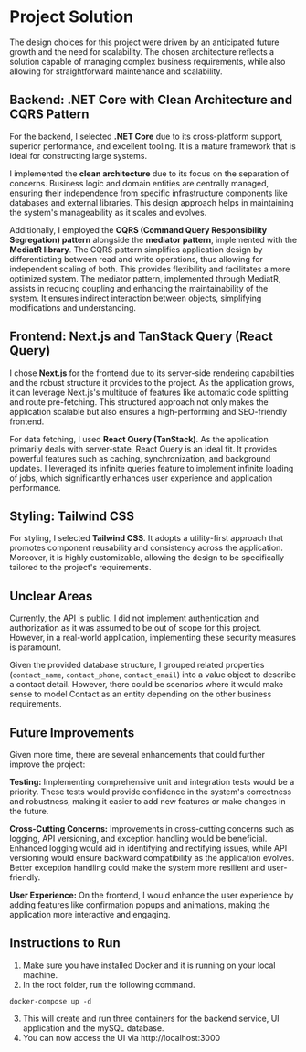 # Project Solution

The design choices for this project were driven by an anticipated future growth and the need for scalability. The chosen architecture reflects a solution capable of managing complex business requirements, while also allowing for straightforward maintenance and scalability.

## Backend: .NET Core with Clean Architecture and CQRS Pattern

For the backend, I selected **.NET Core** due to its cross-platform support, superior performance, and excellent tooling. It is a mature framework that is ideal for constructing large systems.

I implemented the **clean architecture** due to its focus on the separation of concerns. Business logic and domain entities are centrally managed, ensuring their independence from specific infrastructure components like databases and external libraries. This design approach helps in maintaining the system's manageability as it scales and evolves.

Additionally, I employed the **CQRS (Command Query Responsibility Segregation) pattern** alongside the **mediator pattern**, implemented with the **MediatR library**. The CQRS pattern simplifies application design by differentiating between read and write operations, thus allowing for independent scaling of both. This provides flexibility and facilitates a more optimized system. The mediator pattern, implemented through MediatR, assists in reducing coupling and enhancing the maintainability of the system. It ensures indirect interaction between objects, simplifying modifications and understanding.

## Frontend: Next.js and TanStack Query (React Query)

I chose **Next.js** for the frontend due to its server-side rendering capabilities and the robust structure it provides to the project. As the application grows, it can leverage Next.js's multitude of features like automatic code splitting and route pre-fetching. This structured approach not only makes the application scalable but also ensures a high-performing and SEO-friendly frontend.

For data fetching, I used **React Query (TanStack)**. As the application primarily deals with server-state, React Query is an ideal fit. It provides powerful features such as caching, synchronization, and background updates. I leveraged its infinite queries feature to implement infinite loading of jobs, which significantly enhances user experience and application performance.

## Styling: Tailwind CSS

For styling, I selected **Tailwind CSS**. It adopts a utility-first approach that promotes component reusability and consistency across the application. Moreover, it is highly customizable, allowing the design to be specifically tailored to the project's requirements.

## Unclear Areas

Currently, the API is public. I did not implement authentication and authorization as it was assumed to be out of scope for this project. However, in a real-world application, implementing these security measures is paramount.

Given the provided database structure, I grouped related properties (`contact_name`, `contact_phone`, `contact_email`) into a value object to describe a contact detail. However, there could be scenarios where it would make sense to model Contact as an entity depending on the other business requirements.

## Future Improvements

Given more time, there are several enhancements that could further improve the project:

**Testing:** Implementing comprehensive unit and integration tests would be a priority. These tests would provide confidence in the system's correctness and robustness, making it easier to add new features or make changes in the future.

**Cross-Cutting Concerns:** Improvements in cross-cutting concerns such as logging, API versioning, and exception handling would be beneficial. Enhanced logging would aid in identifying and rectifying issues, while API versioning would ensure backward compatibility as the application evolves. Better exception handling could make the system more resilient and user-friendly.

**User Experience:** On the frontend, I would enhance the user experience by adding features like confirmation popups and animations, making the application more interactive and engaging.

## Instructions to Run
1. Make sure you have installed Docker and it is running on your local machine.
2. In the root folder, run the following command.
 ```
 docker-compose up -d
 ```
3. This will create and run three containers for the backend service, UI application and the mySQL database.
4. You can now access the UI via http://localhost:3000
